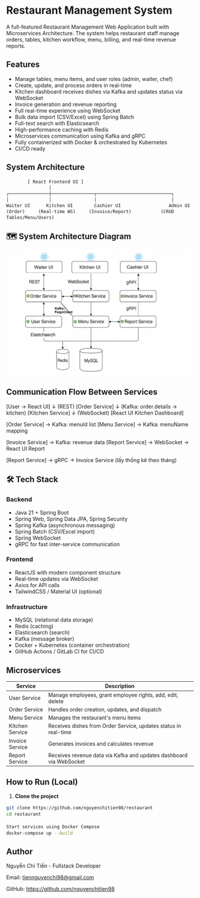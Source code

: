 # Restaurant Management System

A full-featured Restaurant Management Web Application built with Microservices Architecture. The system helps restaurant staff manage orders, tables, kitchen workflow, menu, billing, and real-time revenue reports.

## Features

- Manage tables, menu items, and user roles (admin, waiter, chef)
- Create, update, and process orders in real-time
- Kitchen dashboard receives dishes via Kafka and updates status via WebSocket
- Invoice generation and revenue reporting
- Full real-time experience using WebSocket
- Bulk data import (CSV/Excel) using Spring Batch
- Full-text search with Elasticsearch
- High-performance caching with Redis
- Microservices communication using Kafka and gRPC
- Fully containerized with Docker & orchestrated by Kubernetes
- CI/CD ready

##  System Architecture
            [ React Frontend UI ]
                    |
    ┌───────────────┼────────────────┬────────────────────────────┐
    │               │                │                            │
    Waiter UI      Kitchen UI        Cashier UI                  Admin UI
    (Order)     (Real-time WS)     (Invoice/Report)           (CRUD Tables/Menu/Users)

## 🗺️ System Architecture Diagram

![System Architecture](./architecture.png)

## Communication Flow Between Services
[User → React UI]
↓ (REST)
[Order Service]
↓ (Kafka: order.details → kitchen)
[Kitchen Service]
↓ (WebSocket)
[React UI Kitchen Dashboard]

[Order Service]
→ Kafka: menuId list
[Menu Service]
→ Kafka: menuName mapping

[Invoice Service]
→ Kafka: revenue data
[Report Service]
→ WebSocket → React UI Report

[Report Service]
→ gRPC → Invoice Service (lấy thống kê theo tháng)

## 🛠️ Tech Stack

### Backend
- Java 21 + Spring Boot
- Spring Web, Spring Data JPA, Spring Security
- Spring Kafka (asynchronous messaging)
- Spring Batch (CSV/Excel import)
- Spring WebSocket
- gRPC for fast inter-service communication

### Frontend
- ReactJS with modern component structure
- Real-time updates via WebSocket
- Axios for API calls
- TailwindCSS / Material UI (optional)

### Infrastructure
- MySQL (relational data storage)
- Redis (caching)
- Elasticsearch (search)
- Kafka (message broker)
- Docker + Kubernetes (container orchestration)
- GitHub Actions / GitLab CI for CI/CD

## Microservices

| Service         | Description                                                         |
|-----------------|---------------------------------------------------------------------|
| User Service    | Manage employees, grant employee rights, add, edit, delete          |
| Order Service   | Handles order creation, updates, and dispatch                       |
| Menu Service    | Manages the restaurant's menu items                                 |
| Kitchen Service | Receives dishes from Order Service, updates status in real-time     |
| Invoice Service | Generates invoices and calculates revenue                           |
| Report Service  | Receives revenue data via Kafka and updates dashboard via WebSocket |

## How to Run (Local)

1. **Clone the project**

```bash
git clone https://github.com/nguyenchitien98/restaurant
cd restaurant

Start services using Docker Compose
docker-compose up --build

```

## Author
Nguyễn Chí Tiến - Fullstack Developer

Email: tiennguyenchi98@gmail.com

GitHub: https://github.com/nguyenchitien98
